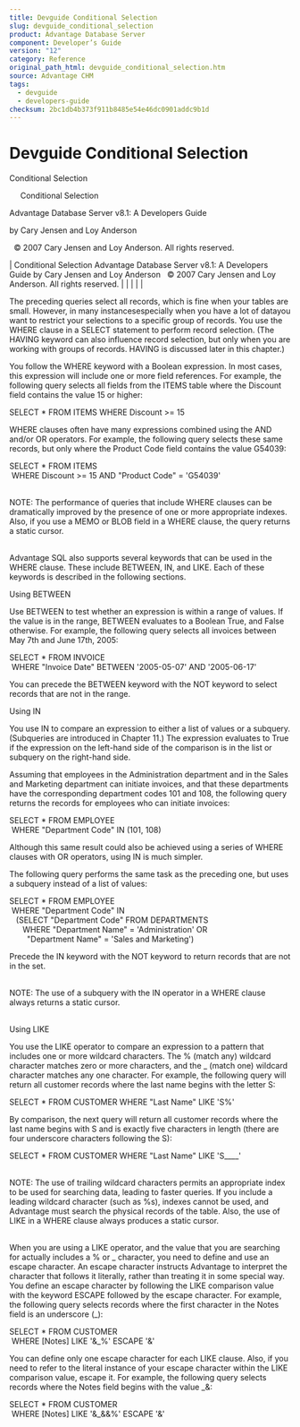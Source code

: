 ```yaml
---
title: Devguide Conditional Selection
slug: devguide_conditional_selection
product: Advantage Database Server
component: Developer’s Guide
version: "12"
category: Reference
original_path_html: devguide_conditional_selection.htm
source: Advantage CHM
tags:
  - devguide
  - developers-guide
checksum: 2bc1db4b373f911b8485e54e46dc0901addc9b1d
---
```


# Devguide Conditional Selection

Conditional Selection

     Conditional Selection

Advantage Database Server v8.1: A Developers Guide

by Cary Jensen and Loy Anderson

  © 2007 Cary Jensen and Loy Anderson. All rights reserved.

| Conditional Selection  Advantage Database Server v8.1: A Developers Guide  by Cary Jensen and Loy Anderson    © 2007 Cary Jensen and Loy Anderson. All rights reserved. |  |  |  |  |

The preceding queries select all records, which is fine when your tables are small. However, in many instancesespecially when you have a lot of datayou want to restrict your selections to a specific group of records. You use the WHERE clause in a SELECT statement to perform record selection. (The HAVING keyword can also influence record selection, but only when you are working with groups of records. HAVING is discussed later in this chapter.)

You follow the WHERE keyword with a Boolean expression. In most cases, this expression will include one or more field references. For example, the following query selects all fields from the ITEMS table where the Discount field contains the value 15 or higher:

SELECT \* FROM ITEMS WHERE Discount >= 15

WHERE clauses often have many expressions combined using the AND and/or OR operators. For example, the following query selects these same records, but only where the Product Code field contains the value G54039:

SELECT \* FROM ITEMS  
  WHERE Discount >= 15 AND "Product Code" = 'G54039'

   
NOTE: The performance of queries that include WHERE clauses can be dramatically improved by the presence of one or more appropriate indexes. Also, if you use a MEMO or BLOB field in a WHERE clause, the query returns a static cursor.  
 

Advantage SQL also supports several keywords that can be used in the WHERE clause. These include BETWEEN, IN, and LIKE. Each of these keywords is described in the following sections.

Using BETWEEN

Use BETWEEN to test whether an expression is within a range of values. If the value is in the range, BETWEEN evaluates to a Boolean True, and False otherwise. For example, the following query selects all invoices between May 7th and June 17th, 2005:

SELECT \* FROM INVOICE   
  WHERE "Invoice Date" BETWEEN '2005-05-07' AND '2005-06-17'

You can precede the BETWEEN keyword with the NOT keyword to select records that are not in the range.

Using IN

You use IN to compare an expression to either a list of values or a subquery. (Subqueries are introduced in Chapter 11.) The expression evaluates to True if the expression on the left-hand side of the comparison is in the list or subquery on the right-hand side.

Assuming that employees in the Administration department and in the Sales and Marketing department can initiate invoices, and that these departments have the corresponding department codes 101 and 108, the following query returns the records for employees who can initiate invoices:

SELECT \* FROM EMPLOYEE  
  WHERE "Department Code" IN (101, 108)

Although this same result could also be achieved using a series of WHERE clauses with OR operators, using IN is much simpler.

The following query performs the same task as the preceding one, but uses a subquery instead of a list of values:

SELECT \* FROM EMPLOYEE  
  WHERE "Department Code" IN   
    (SELECT "Department Code" FROM DEPARTMENTS  
       WHERE "Department Name" = 'Administration' OR  
         "Department Name" = 'Sales and Marketing')

Precede the IN keyword with the NOT keyword to return records that are not in the set.

   
NOTE: The use of a subquery with the IN operator in a WHERE clause always returns a static cursor.  
 

Using LIKE

You use the LIKE operator to compare an expression to a pattern that includes one or more wildcard characters. The % (match any) wildcard character matches zero or more characters, and the \_ (match one) wildcard character matches any one character. For example, the following query will return all customer records where the last name begins with the letter S:

SELECT \* FROM CUSTOMER WHERE "Last Name" LIKE 'S%'

By comparison, the next query will return all customer records where the last name begins with S and is exactly five characters in length (there are four underscore characters following the S):

SELECT \* FROM CUSTOMER WHERE "Last Name" LIKE 'S\_\_\_\_'

   
NOTE: The use of trailing wildcard characters permits an appropriate index to be used for searching data, leading to faster queries. If you include a leading wildcard character (such as %s), indexes cannot be used, and Advantage must search the physical records of the table. Also, the use of LIKE in a WHERE clause always produces a static cursor.  
 

When you are using a LIKE operator, and the value that you are searching for actually includes a % or \_ character, you need to define and use an escape character. An escape character instructs Advantage to interpret the character that follows it literally, rather than treating it in some special way. You define an escape character by following the LIKE comparison value with the keyword ESCAPE followed by the escape character. For example, the following query selects records where the first character in the Notes field is an underscore (\_):

SELECT \* FROM CUSTOMER   
  WHERE [Notes] LIKE '&\_%' ESCAPE '&'

You can define only one escape character for each LIKE clause. Also, if you need to refer to the literal instance of your escape character within the LIKE comparison value, escape it. For example, the following query selects records where the Notes field begins with the value \_&:

SELECT \* FROM CUSTOMER   
  WHERE [Notes] LIKE '&\_&&%' ESCAPE '&'
